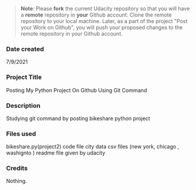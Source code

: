 >**Note**: Please **fork** the current Udacity repository so that you will have a **remote** repository in **your** Github account. Clone the remote repository to your local machine. Later, as a part of the project "Post your Work on Github", you will push your proposed changes to the remote repository in your Github account.

### Date created
7/9/2021

### Project Title
Posting My Python Project On Github Using Git Command

### Description
Studying git command by posting bikeshare python project

### Files used
bikeshare.py(project2) code file city data csv files (new york, chicago , washignto ) readme file given by udacity

### Credits
Nothing.

